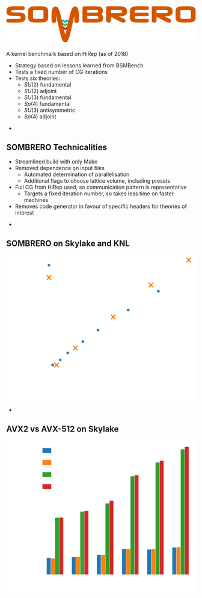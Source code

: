 ## ![SOMBRERO](images/sombrero-logo.svg)

A kernel benchmark based on HiRep (as of 2018)

* Strategy based on lessons learned from BSMBench
* Tests a fixed number of CG iterations
* Tests six theories:
  * $SU(2)$ fundamental
  * $SU(2)$ adjoint
  * $SU(3)$ fundamental
  * $Sp(4)$ fundamental
  * $SU(3)$ antisymmetric
  * $Sp(4)$ adjoint

-

## SOMBRERO Technicalities

* Streamlined build with only Make
* Removed dependence on input files
  * Automated determination of parallelisation
  * Additional flags to choose lattice volume, including presets
* Full CG from HiRep used, so communication pattern is representative
  * Targets a fixed iteration number, so takes less time on faster machines
* Removes code generator in favour of specific headers for theories of interest

-

## SOMBRERO on Skylake and KNL

![A scatter plot of results for SOMBRERO on Skylake and KNL](images/sombrero-knl-skylake.svg)<!-- .element width="1000px" -->

-

## AVX2 vs AVX-512 on Skylake

![A barchart of results for SOMBRERO on Skylake](images/sombrero-skylake-avx.svg)<!-- .element width="1000px" -->
